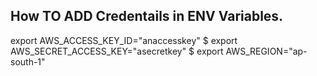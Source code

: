 ## How TO ADD Credentails in  ENV Variables.
export AWS_ACCESS_KEY_ID="anaccesskey"
$ export AWS_SECRET_ACCESS_KEY="asecretkey"
$ export AWS_REGION="ap-south-1"